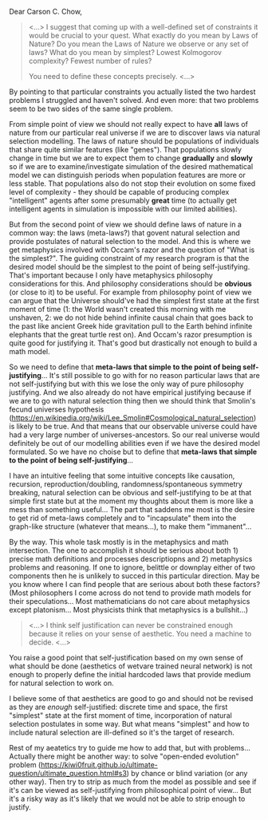 Dear Carson C. Chow,

> <...> I suggest that coming up with a well-defined set of constraints it would be crucial to your quest.  What exactly do you mean by Laws of Nature?  Do you mean the Laws of Nature we observe or any set of laws?  What do you mean by simplest?  Lowest Kolmogorov complexity? Fewest number of rules?
>
> You need to define these concepts precisely. <...>

By pointing to that particular constraints you actually listed the two hardest problems I struggled and haven't solved. And even more: that two problems seem to be two sides of the same single problem.

From simple point of view we should not really expect to have **all** laws of nature from our particular real universe if we are to discover laws via natural selection modelling. The laws of nature should be populations of individuals that share quite similar features (like "genes"). That populations slowly change in time but we are to expect them to change **gradually** and **slowly** so if we are to examine/investigate simulation of the desired mathematical model we can distinguish periods when population features are more or less stable. That populations also do not stop their evolution on some fixed level of complexity - they should be capable of producing complex "intelligent" agents after some presumably **great** time (to actually get intelligent agents in simulation is impossible with our limited abilities).

But from the second point of view we should define laws of nature in a common way: the laws (meta-laws?) that govent natural selection and provide postulates of natural selection to the model. And this is where we get metaphysics involved with Occam's razor and the question of "What is the simplest?". The guiding constraint of my research program is that the desired model should be the simplest to the point of being self-justifying. That's important because I only have metaphysics philosophy considerations for this. And philosophy considerations should be **obvious** (or close to it) to be useful. For example from philosophy point of view we can argue that the Universe should've had the simplest first state at the first moment of time (1: the World wasn't created this morning with me unshaven, 2: we do not hide behind infinite causal chain that goes back to the past like ancient Greek hide gravitation pull to the Earth behind infinite elephants that the great turtle rest on). And Occam's razor presumption is quite good for justifying it. That's good but drastically not enough to build a math model.

So we need to define that **meta-laws that simple to the point of being self-justifying**... It's still possible to go with for no reason particular laws that are not self-justifying but with this we lose the only way of pure philosophy justifying. And we also already do not have empirical justifying because if we are to go with natural selection thing then we should think that Smolin's fecund universes hypothesis (https://en.wikipedia.org/wiki/Lee_Smolin#Cosmological_natural_selection) is likely to be true. And that means that our observable universe could have had a very large number of universes-ancestors. So our real universe would definitely be out of our modelling abilities even if we have the desired model formulated. So we have no choise but to define that **meta-laws that simple to the point of being self-justifying**...

I have an intuitive feeling that some intuitive concepts like causation, recursion, reproduction/doubling, randomness/spontaneous symmetry breaking, natural selection can be obvious and self-justifying to be at that simple first state but at the moment my thoughts about them is more like a mess than something useful... The part that saddens me most is the desire to get rid of meta-laws completely and to "incapsulate" them into the graph-like structure (whatever that means...), to make them "immanent"...

By the way. This whole task mostly is in the metaphysics and math intersection. The one to accomplish it should be serious about both 1) precise math definitions and processes descriptiopns and 2) metaphysics problems and reasoning. If one to ignore, belittle or downplay either of two components then he is unlikely to succed in this particular direction. May be you know where I can find people that are serious about both these factors? (Most philosophers I come across do not tend to provide math models for their speculations... Most mathematicians do not care about metaphysics except platonism... Most physicists think that metaphysics is a bullshit...)

> <...> I think self justification can never be constrained enough because it relies on your sense of aesthetic.  You need a machine to decide. <...>

You raise a good point that self-justification based on my own sense of what should be done (aesthetics of wetvare trained neural network) is not enough to properly define the initial hardcoded laws that provide medium for natural selection to work on.

I believe some of that aesthetics are good to go and should not be revised as they are *enough* self-justified: discrete time and space, the first "simplest" state at the first moment of time, incorporation of natural selection postulates in some way. But what means "simplest" and how to include natural selection are ill-defined so it's the target of research.

Rest of my aeatetics try to guide me how to add that, but with problems... Actually there might be another way: to solve "open-ended evolution" problem (https://kiwi0fruit.github.io/ultimate-question/ultimate_question.html#s3) by chance or blind variation (or any other way). Then try to strip as much from the model as possible and see if it's can be viewed as self-justifying from philosophical point of view... But it's a risky way as it's likely that we would not be able to strip enough to justify.
